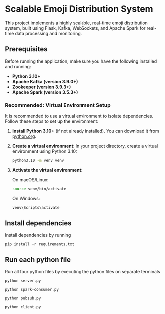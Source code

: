# Scalable Emoji Distribution System

This project implements a highly scalable, real-time emoji distribution system, built using Flask, Kafka, WebSockets, and Apache Spark for real-time data processing and monitoring.

## Prerequisites
Before running the application, make sure you have the following installed and running:
- **Python 3.10+**
- **Apache Kafka (version 3.9.0+)**
- **Zookeeper (version 3.9.3+)**
- **Apache Spark (version 3.5.3+)**

### Recommended: Virtual Environment Setup

It is recommended to use a virtual environment to isolate dependencies. Follow these steps to set up the environment:

1. **Install Python 3.10+** (if not already installed). You can download it from [python.org](https://www.python.org/downloads/).

2. **Create a virtual environment**:
   In your project directory, create a virtual environment using Python 3.10:
   ```bash
   python3.10 -m venv venv
   ```

3. **Activate the virtual environment**:
    
    On macOS/Linux:
    ```bash
    source venv/bin/activate
    ```

    On Windows:
    ```bash
    venv\Scripts\activate
    ```

## Install dependencies
Install dependencies by running
```
pip install -r requirements.txt
```

## Run each python file
Run all four python files by executing the python files on separate terminals
```
python server.py
```
```
python spark-consumer.py
```
```
python pubsub.py
```
```
python client.py
```